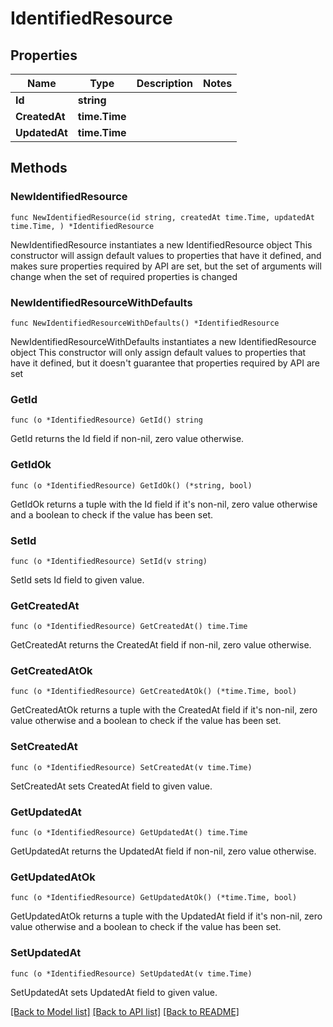 # IdentifiedResource

## Properties

Name | Type | Description | Notes
------------ | ------------- | ------------- | -------------
**Id** | **string** |  | 
**CreatedAt** | **time.Time** |  | 
**UpdatedAt** | **time.Time** |  | 

## Methods

### NewIdentifiedResource

`func NewIdentifiedResource(id string, createdAt time.Time, updatedAt time.Time, ) *IdentifiedResource`

NewIdentifiedResource instantiates a new IdentifiedResource object
This constructor will assign default values to properties that have it defined,
and makes sure properties required by API are set, but the set of arguments
will change when the set of required properties is changed

### NewIdentifiedResourceWithDefaults

`func NewIdentifiedResourceWithDefaults() *IdentifiedResource`

NewIdentifiedResourceWithDefaults instantiates a new IdentifiedResource object
This constructor will only assign default values to properties that have it defined,
but it doesn't guarantee that properties required by API are set

### GetId

`func (o *IdentifiedResource) GetId() string`

GetId returns the Id field if non-nil, zero value otherwise.

### GetIdOk

`func (o *IdentifiedResource) GetIdOk() (*string, bool)`

GetIdOk returns a tuple with the Id field if it's non-nil, zero value otherwise
and a boolean to check if the value has been set.

### SetId

`func (o *IdentifiedResource) SetId(v string)`

SetId sets Id field to given value.


### GetCreatedAt

`func (o *IdentifiedResource) GetCreatedAt() time.Time`

GetCreatedAt returns the CreatedAt field if non-nil, zero value otherwise.

### GetCreatedAtOk

`func (o *IdentifiedResource) GetCreatedAtOk() (*time.Time, bool)`

GetCreatedAtOk returns a tuple with the CreatedAt field if it's non-nil, zero value otherwise
and a boolean to check if the value has been set.

### SetCreatedAt

`func (o *IdentifiedResource) SetCreatedAt(v time.Time)`

SetCreatedAt sets CreatedAt field to given value.


### GetUpdatedAt

`func (o *IdentifiedResource) GetUpdatedAt() time.Time`

GetUpdatedAt returns the UpdatedAt field if non-nil, zero value otherwise.

### GetUpdatedAtOk

`func (o *IdentifiedResource) GetUpdatedAtOk() (*time.Time, bool)`

GetUpdatedAtOk returns a tuple with the UpdatedAt field if it's non-nil, zero value otherwise
and a boolean to check if the value has been set.

### SetUpdatedAt

`func (o *IdentifiedResource) SetUpdatedAt(v time.Time)`

SetUpdatedAt sets UpdatedAt field to given value.



[[Back to Model list]](../README.md#documentation-for-models) [[Back to API list]](../README.md#documentation-for-api-endpoints) [[Back to README]](../README.md)


